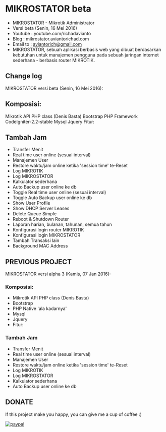 # MIKROSTATOR beta
- MIKROSTATOR - Mikrotik Administrator
- Versi beta (Senin, 16 Mei 2016)
- Youtube : youtube.com/richadavianto
- Blog : mikrostator.aviantorichad.com
- Email to : aviantorich@gmail.com
- MIKROSTATOR, sebuah aplikasi berbasis web yang dibuat berdasarkan kebutuhan untuk manajemen pengguna pada sebuah jaringan internet sederhana - berbasis router MIKROTIK.

## Change log
MIKROSTATOR versi beta (Senin, 16 Mei 2016):


## Komposisi:
Mikrotik API PHP class (Denis Basta)
Bootstrap
PHP Framework CodeIgniter-2.2-stable
Mysql
Jquery
Fitur:

## Tambah Jam

- Transfer Menit
- Real time user online (sesuai interval)
- Manajemen User
- Restore waktu/jam online ketika 'session time' te-Reset
- Log MIKROTIK
- Log MIKROSTATOR
- Kalkulator sederhana
- Auto Backup user online ke db
- Toggle Real time user online (sesuai interval)
- Toggle Auto Backup user online ke db
- Show User Profile
- Show DHCP Server Leases
- Delete Queue Simple
- Reboot & Shutdown Router
- Laporan harian, bulanan, tahunan, semua tahun
- Konfigurasi login router MIKROTIK
- Konfigurasi login MIKROSTATOR
- Tambah Transaksi lain
- Background MAC Address


## PREVIOUS PROJECT
MIKROSTATOR versi alpha 3 (Kamis, 07 Jan 2016):


### Komposisi:

- Mikrotik API PHP class (Denis Basta)
- Bootstrap
- PHP Native 'ala kadarnya'
- Mysql
- Jquery
- Fitur:

### Tambah Jam

- Transfer Menit
- Real time user online (sesuai interval)
- Manajemen User
- Restore waktu/jam online ketika 'session time' te-Reset
- Log MIKROTIK
- Log MIKROSTATOR
- Kalkulator sederhana
- Auto Backup user online ke db


## DONATE
If this project make you happy, you can give me a cup of coffee :)

[![paypal](https://www.paypalobjects.com/en_US/i/btn/btn_donateCC_LG.gif)](https://www.paypal.com/cgi-bin/webscr?cmd=_s-xclick&hosted_button_id=EK6UWF45PVDR6)